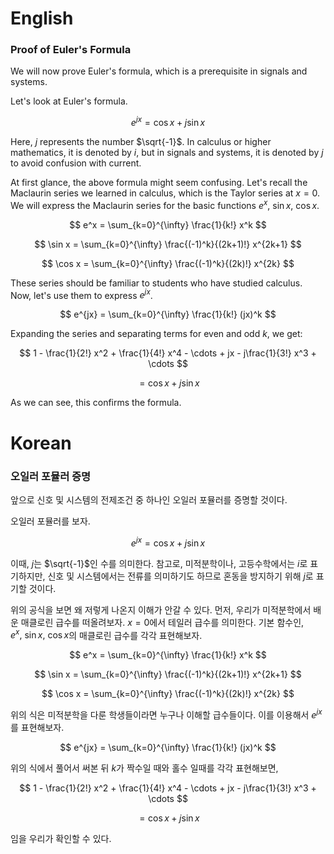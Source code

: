 # English

### Proof of Euler's Formula

We will now prove Euler's formula, which is a prerequisite in signals and systems.

Let's look at Euler's formula.

$$
e^{jx} = \cos x + j\sin x
$$

Here, $j$ represents the number $\sqrt{-1}$. In calculus or higher mathematics, it is denoted by $i$, but in signals and systems, it is denoted by $j$ to avoid confusion with current.

At first glance, the above formula might seem confusing. Let's recall the Maclaurin series we learned in calculus, which is the Taylor series at $x=0$. We will express the Maclaurin series for the basic functions $e^x, ~\sin x, ~\cos x$.

$$
e^x = \sum_{k=0}^{\infty} \frac{1}{k!} x^k 
$$

$$
\sin x = \sum_{k=0}^{\infty} \frac{(-1)^k}{(2k+1)!} x^{2k+1} 
$$

$$
\cos x = \sum_{k=0}^{\infty} \frac{(-1)^k}{(2k)!} x^{2k} 
$$

These series should be familiar to students who have studied calculus. Now, let's use them to express $e^{jx}$.

$$
e^{jx} = \sum_{k=0}^{\infty} \frac{1}{k!} (jx)^k 
$$

Expanding the series and separating terms for even and odd $k$, we get:

$$
1 - \frac{1}{2!} x^2 + \frac{1}{4!} x^4 - \cdots + jx - j\frac{1}{3!} x^3 + \cdots 
$$

$$
= \cos x + j \sin x
$$

As we can see, this confirms the formula.


# Korean

### 오일러 포뮬러 증명

앞으로 신호 및 시스템의 전제조건 중 하나인 오일러 포뮬러를 증명할 것이다. 

오일러 포뮬러를 보자.

$$
e^{jx} = \cos x + j\sin x
$$

이때, $j$는 $\sqrt{-1}$인 수를 의미한다. 참고로, 미적분학이나, 고등수학에서는 $i$로 표기하지만, 신호 및 시스템에서는 전류를 의미하기도 하므로 혼동을 방지하기 위해 $j$로 표기할 것이다.

위의 공식을 보면 왜 저렇게 나온지 이해가 안갈 수 있다. 먼저, 우리가 미적분학에서 배운 매클로린 급수를 떠올려보자. $x=0$에서 테일러 급수를 의미한다. 기본 함수인, $e^x,~\sin x, ~\cos x$의 매클로린 급수를 각각 표현해보자.

$$
e^x = \sum_{k=0}^{\infty} \frac{1}{k!} x^k 
$$

$$
\sin x = \sum_{k=0}^{\infty} \frac{(-1)^k}{(2k+1)!} x^{2k+1} 
$$

$$
\cos x = \sum_{k=0}^{\infty} \frac{(-1)^k}{(2k)!} x^{2k} 
$$

위의 식은 미적분학을 다룬 학생들이라면 누구나 이해할 급수들이다. 이를 이용해서 $e^{jx}$를 표현해보자.

$$
e^{jx} = \sum_{k=0}^{\infty} \frac{1}{k!} (jx)^k 
$$

위의 식에서 풀어서 써본 뒤 $k$가 짝수일 때와 홀수 일때를 각각 표현해보면,

$$
1 - \frac{1}{2!} x^2 + \frac{1}{4!} x^4 - \cdots + jx - j\frac{1}{3!} x^3 + \cdots 
$$

$$
= \cos x + j \sin x
$$

임을 우리가 확인할 수 있다.

